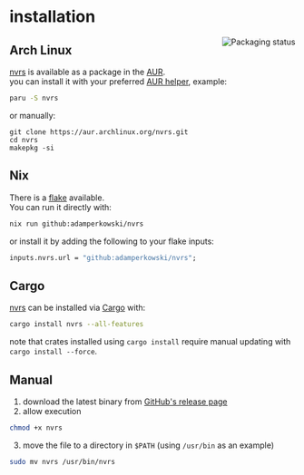 # installation
<a href="https://repology.org/project/nvrs/versions"><img align="right" src="https://repology.org/badge/vertical-allrepos/nvrs.svg" alt="Packaging status"></a>

## Arch Linux
[nvrs](https://aur.archlinux.org/packages/nvrs) is available as a package in the [AUR](https://aur.archlinux.org).<br>
you can install it with your preferred [AUR helper](https://wiki.archlinux.org/title/AUR_helpers), example:

```sh
paru -S nvrs
```

or manually:

```
git clone https://aur.archlinux.org/nvrs.git
cd nvrs
makepkg -si
```

## Nix

There is a [flake](https://github.com/adamperkowski/nvrs/blob/main/flake.nix) available. <br>
You can run it directly with:

```bash
nix run github:adamperkowski/nvrs
```

or install it by adding the following to your flake inputs:

```nix
inputs.nvrs.url = "github:adamperkowski/nvrs";
```

## Cargo
[nvrs](https://crates.io/crates/nvrs) can be installed via [Cargo](https://doc.rust-lang.org/cargo) with:

```sh
cargo install nvrs --all-features
```

note that crates installed using `cargo install` require manual updating with `cargo install --force`.

## Manual
1. download the latest binary from [GitHub's release page](https://github.com/adamperkowski/nvrs/releases/latest)
2. allow execution
```sh
chmod +x nvrs
```
3. move the file to a directory in `$PATH` (using `/usr/bin` as an example)
```sh
sudo mv nvrs /usr/bin/nvrs
```
